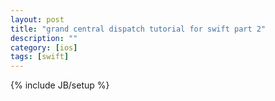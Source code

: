 ```yaml
---
layout: post
title: "grand central dispatch tutorial for swift part 2"
description: ""
category: [ios]
tags: [swift]
---
```

{% include JB/setup %}
